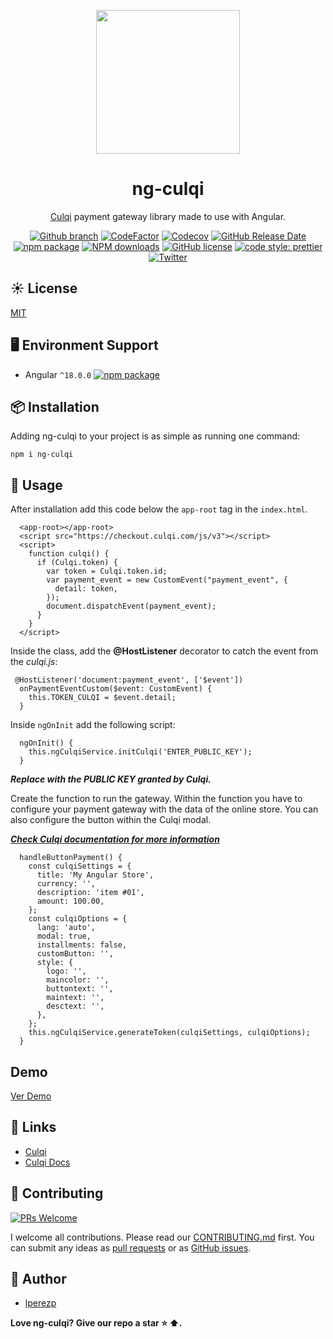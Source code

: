 <p align="center">
    <img width="230" src="https://i.ibb.co/3B95v9S/icon-ng-culqi.png">
</p>

<h1 align="center">
ng-culqi
</h1>

<div align="center">

[Culqi](https://culqi.com/) payment gateway library made to use with Angular.

[![Github branch](https://github.com/lperezp/admin-box/actions/workflows/build.yml/badge.svg)](https://github.com/lperezp/admin-box/actions/workflows/build.yml)
[![CodeFactor](https://www.codefactor.io/repository/github/lperezp/ng-culqi/badge?style=flat-square)](https://www.codefactor.io/repository/github/ng-zorro/ng-zorro-antd)
[![Codecov](https://img.shields.io/codecov/c/github/lperezp/ng-culqi.svg?style=flat-square)](https://codecov.io/gh/lperezp/ng-culqi)
[![GitHub Release Date](https://img.shields.io/github/release-date/lperezp/ng-culqi.svg?style=flat-square)](https://github.com/lperezp/ng-culqi/releases)
[![npm package](https://img.shields.io/npm/v/ng-culqi.svg?style=flat-square)](https://www.npmjs.org/package/ng-culqi)
[![NPM downloads](http://img.shields.io/npm/dm/ng-culqi.svg?style=flat-square)](https://npmjs.org/package/ng-culqi)
[![GitHub license](https://img.shields.io/github/license/mashape/apistatus.svg?style=flat-square)](https://github.com/NG-ZORRO/ng-zorro-antd/blob/master/LICENSE)
[![code style: prettier](https://img.shields.io/badge/code_style-prettier-ff69b4.svg?style=flat-square)](https://github.com/prettier/prettier)
[![Twitter](https://img.shields.io/badge/Twitter-lperezp_pe-blue.svg?style=flat-square&logo=twitter)](https://twitter.com/lperezp_pe)

</div>


## ☀️ License

[MIT](https://github.com/lperezp/ng-culqi/blob/master/LICENSE)

## 🖥 Environment Support

* Angular `^18.0.0` [![npm package](https://img.shields.io/npm/v/ng-culqi.svg?style=flat-square)](https://www.npmjs.org/package/ng-culqi)

## 📦 Installation

Adding ng-culqi to your project is as simple as running one command:

```
npm i ng-culqi
```

## 🔨 Usage

After installation add this code below the ``app-root`` tag in the ``index.html``.

```
  <app-root></app-root>
  <script src="https://checkout.culqi.com/js/v3"></script>
  <script>
    function culqi() {
      if (Culqi.token) {
        var token = Culqi.token.id;
        var payment_event = new CustomEvent("payment_event", {
          detail: token,
        });
        document.dispatchEvent(payment_event);
      }
    }
  </script>
```

Inside the class, add the __@HostListener__ decorator to catch the event from the _culqi.js_:

```
 @HostListener('document:payment_event', ['$event'])
  onPaymentEventCustom($event: CustomEvent) {
    this.TOKEN_CULQI = $event.detail;
  }

```

Inside ``ngOnInit`` add the following script:

```
  ngOnInit() {
    this.ngCulqiService.initCulqi('ENTER_PUBLIC_KEY');
  }
```

***Replace with the PUBLIC KEY granted by Culqi.***

Create the function to run the gateway. Within the function you have to configure your payment gateway with the data of the online store.
You can also configure the button within the Culqi modal.

***[Check Culqi documentation for more information](https://docs.culqi.com/#/pagos/inicio)***

```
  handleButtonPayment() {
    const culqiSettings = {
      title: 'My Angular Store',
      currency: '',
      description: 'item #01',
      amount: 100.00,
    };
    const culqiOptions = {
      lang: 'auto',
      modal: true,
      installments: false,
      customButton: '',
      style: {
        logo: '',
        maincolor: '',
        buttontext: '',
        maintext: '',
        desctext: '',
      },
    };
    this.ngCulqiService.generateToken(culqiSettings, culqiOptions);
  }
```

## Demo

 [Ver Demo](https://github.com/lperezp/culqi-angular)

## 🔗 Links

* [Culqi](https://culqi.com/)
* [Culqi Docs](https://docs.culqi.com/es/documentacion/)

## 🤝 Contributing

[![PRs Welcome](https://img.shields.io/badge/PRs-welcome-brightgreen.svg?style=flat-square)](https://github.com/lperezp/ng-culqi/pulls)

I welcome all contributions. Please read our [CONTRIBUTING.md](https://github.com/lperezp/ng-culqi/blob/master/CONTRIBUTING.md) first. You can submit any ideas as [pull requests](https://github.com/lperezp/ng-culqi/pulls) or as [GitHub issues](https://github.com/lperezp/ng-culqi/issues).

## 🎉 Author

- [lperezp]( https://lperezp.dev/?utm_source=ng-culqi&utm_medium=github-ng-culqi&utm_campaign=ng-culqi&utm_id=github)

**Love ng-culqi? Give our repo a star :star: :arrow_up:.**
